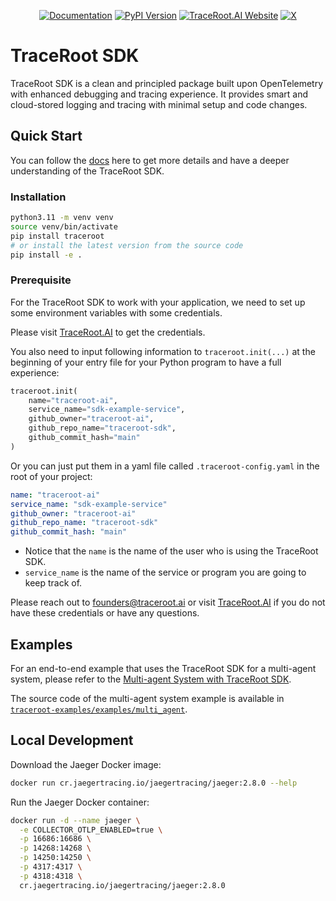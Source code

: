 <div align="center">

[![Documentation][docs-image]][docs-url]
[![PyPI Version][pypi-image]][pypi-url]
[![TraceRoot.AI Website][company-website-image]][company-website-url]
[![X][company-x-image]][company-x-url]


</div>

# TraceRoot SDK

TraceRoot SDK is a clean and principled package built upon OpenTelemetry with enhanced debugging and tracing experience. It provides smart and cloud-stored logging and tracing with minimal setup and code changes.

## Quick Start

You can follow the [docs](https://docs.traceroot.ai/) here to get more details and have a deeper understanding of the TraceRoot SDK.

### Installation

```bash
python3.11 -m venv venv
source venv/bin/activate
pip install traceroot
# or install the latest version from the source code
pip install -e .
```

### Prerequisite
For the TraceRoot SDK to work with your application, we need to set up some environment variables with some credentials.

Please visit [TraceRoot.AI](https://traceroot.ai) to get the credentials.

You also need to input following information to `traceroot.init(...)` at the beginning of your entry file for your Python program to have a full experience:

```python
traceroot.init(
    name="traceroot-ai",
    service_name="sdk-example-service",
    github_owner="traceroot-ai",
    github_repo_name="traceroot-sdk",
    github_commit_hash="main"
)
```


Or you can just put them in a yaml file called `.traceroot-config.yaml` in the root of your project:

```yaml
name: "traceroot-ai"
service_name: "sdk-example-service"
github_owner: "traceroot-ai"
github_repo_name: "traceroot-sdk"
github_commit_hash: "main"
``` 

* Notice that the `name` is the name of the user who is using the TraceRoot SDK.
* `service_name` is the name of the service or program you are going to keep track of.

Please reach out to founders@traceroot.ai or visit [TraceRoot.AI](https://traceroot.ai) if you do not have these credentials or have any questions.

[docs-image]: https://img.shields.io/badge/Documentation-0dbf43
[docs-url]: https://docs.traceroot.ai
[pypi-image]: https://badge.fury.io/py/traceroot.svg
[pypi-url]: https://pypi.python.org/pypi/traceroot
[company-website-image]: https://img.shields.io/badge/TraceRoot.AI-0dbf43
[company-website-url]: https://traceroot.ai
[company-x-url]: https://x.com/TracerootAI
[company-x-image]: https://img.shields.io/twitter/follow/TracerootAI?style=social

## Examples

For an end-to-end example that uses the TraceRoot SDK for a multi-agent system, please refer to the [Multi-agent System with TraceRoot SDK](https://docs.traceroot.ai/essentials/journey).

The source code of the multi-agent system example is available in [`traceroot-examples/examples/multi_agent`](https://github.com/traceroot-ai/traceroot-examples/tree/main/examples/multi_agent).


## Local Development

Download the Jaeger Docker image:
```bash
docker run cr.jaegertracing.io/jaegertracing/jaeger:2.8.0 --help
```

Run the Jaeger Docker container:
```bash
docker run -d --name jaeger \
  -e COLLECTOR_OTLP_ENABLED=true \
  -p 16686:16686 \
  -p 14268:14268 \
  -p 14250:14250 \
  -p 4317:4317 \
  -p 4318:4318 \
  cr.jaegertracing.io/jaegertracing/jaeger:2.8.0
```